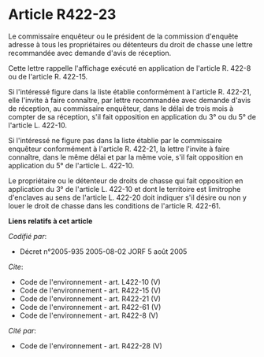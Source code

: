 # Article R422-23

Le commissaire enquêteur ou le président de la commission d'enquête adresse à tous les propriétaires ou détenteurs du droit
de chasse une lettre recommandée avec demande d'avis de réception. 

Cette lettre rappelle l'affichage exécuté en application de l'article R. 422-8 ou de l'article R. 422-15. 

Si l'intéressé figure dans la liste établie conformément à l'article R. 422-21, elle l'invite à faire connaître, par lettre
recommandée avec demande d'avis de réception, au commissaire enquêteur, dans le délai de trois mois à compter de sa
réception, s'il fait opposition en application du 3° ou du 5° de l'article L. 422-10. 

Si l'intéressé ne figure pas dans la liste établie par le commissaire enquêteur conformément à l'article R. 422-21, la lettre
l'invite à faire connaître, dans le même délai et par la même voie, s'il fait opposition en application du 5° de l'article L.
422-10. 

Le propriétaire ou le détenteur de droits de chasse qui fait opposition en application du 3° de l'article L. 422-10 et dont
le territoire est limitrophe d'enclaves au sens de l'article L. 422-20 doit indiquer s'il désire ou non y louer le droit de
chasse dans les conditions de l'article R. 422-61.

**Liens relatifs à cet article**

_Codifié par_:

  - Décret n°2005-935 2005-08-02 JORF 5 août 2005

_Cite_:

  - Code de l'environnement - art. L422-10 (V)
  - Code de l'environnement - art. R422-15 (V)
  - Code de l'environnement - art. R422-21 (V)
  - Code de l'environnement - art. R422-61 (V)
  - Code de l'environnement - art. R422-8 (V)

_Cité par_:

  - Code de l'environnement - art. R422-28 (V)
